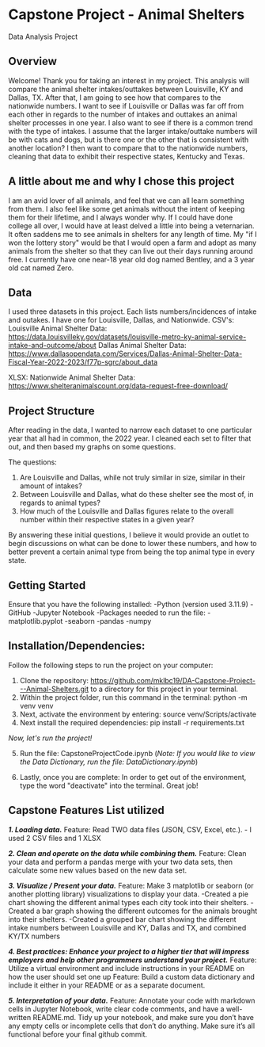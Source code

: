 # Capstone Project - Animal Shelters
Data Analysis Project
## Overview
Welcome! Thank you for taking an interest in my project.  This analysis will compare the animal shelter intakes/outtakes between Louisville, KY and Dallas, TX.  After that, I am going to see how that compares to the nationwide numbers. I want to see if Louisville or Dallas was far off from each other in regards to the number of intakes and outtakes an animal shelter processes in one year.  I also want to see if there is a common trend with the type of intakes.  I assume that the larger intake/outtake numbers will be with cats and dogs, but is there one or the other that is consistent with another location? I then want to compare that to the nationwide numbers, cleaning that data to exhibit their respective states, Kentucky and Texas.   

## A little about me and why I chose this project
I am an avid lover of all animals, and feel that we can all learn something from them.  I also feel like some get animals without the intent of keeping them for their lifetime, and I always wonder why. If I could have done college all over, I would have at least delved a little into being a veternarian. It often saddens me to see animals in shelters for any length of time.  My "if I won the lottery story" would be that I would open a farm and adopt as many animals from the shelter so that they can live out their days running around free. I currently have one near-18 year old dog named Bentley, and a 3 year old cat named Zero.

## Data
I used three datasets in this project. Each lists numbers/incidences of intake and outakes.  I have one for Louisville, Dallas, and Nationwide.
CSV's:
Louisville Animal Shelter Data: https://data.louisvilleky.gov/datasets/louisville-metro-ky-animal-service-intake-and-outcome/about
Dallas Animal Shelter Data: https://www.dallasopendata.com/Services/Dallas-Animal-Shelter-Data-Fiscal-Year-2022-2023/f77p-sgrc/about_data

XLSX: 
Nationwide Animal Shelter Data: https://www.shelteranimalscount.org/data-request-free-download/

## Project Structure
After reading in the data, I wanted to narrow each dataset to one particular year that all had in common, the 2022 year.  I cleaned each set to filter that out, and then based my graphs on some questions.

The questions: 
1. Are Louisville and Dallas, while not truly similar in size, similar in their amount of intakes?
2. Between Louisville and Dallas, what do these shelter see the most of, in regards to animal types?
3. How much of the Louisville and Dallas figures relate to the overall number within their respective states in a given year?

By answering these initial questions, I believe it would provide an outlet to begin discussions on what can be done to lower these numbers, and how to better prevent a certain animal type from being the top animal type in every state.


## Getting Started
Ensure that you have the following installed:
-Python (version used 3.11.9)
-GitHub
-Jupyter Notebook
-Packages needed to run the file:
    -matplotlib.pyplot
    -seaborn
    -pandas
    -numpy

## Installation/Dependencies:
Follow the following steps to run the project on your computer:
1. Clone the repository: https://github.com/mklbc19/DA-Capstone-Project---Animal-Shelters.git to a directory for this project in your terminal.
2. Within the project folder, run this command in the terminal: python -m venv venv
3. Next, activate the environment by entering: source venv/Scripts/activate
4. Next install the required dependencies:  pip install -r requirements.txt

_Now, let's run the project!_

5.  Run the file: CapstoneProjectCode.ipynb (_Note: If you would like to view the Data Dictionary, run the file: DataDictionary.ipynb_)

6. Lastly, once you are complete:  In order to get out of the environment, type the word "deactivate" into the terminal.
Great job! 


## Capstone Features List utilized

***1. Loading data.*** 
Feature: Read TWO data files (JSON, CSV, Excel, etc.).  - I used 2 CSV files and 1 XLSX

***2. Clean and operate on the data while combining them.*** 
Feature: Clean your data and perform a pandas merge with your two data sets, then calculate some new values based on the new data set.  

***3. Visualize / Present your data.***
Feature: Make 3 matplotlib or seaborn (or another plotting library) visualizations to display your data.
-Created a pie chart showing the different animal types each city took into their shelters.
-Created a bar graph showing the different outcomes for the animals brought into their shelters.
-Created a grouped bar chart showing the different intake numbers between Louisville and KY, Dallas and TX, and combined KY/TX numbers

***4. Best practices: Enhance your project to a higher tier that will impress employers and help other programmers understand your project.***
Feature: Utilize a virtual environment and include instructions in your README on how the user should set one up
Feature: Build a custom data dictionary and include it either in your README or as a separate document.

***5. Interpretation of your data.*** 
Feature: Annotate your code with markdown cells in Jupyter Notebook, write clear code comments, and have a well-written README.md. Tidy up your notebook, and make sure you don’t have any empty cells or incomplete cells that don’t do anything. Make sure it’s all functional before your final github commit.
